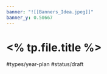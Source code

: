 ```yaml
---
banner: "![[Banners_Idea.jpeg]]"
banner_y: 0.50667
---
```

# <% tp.file.title %>
#types/year-plan  #status/draft 
